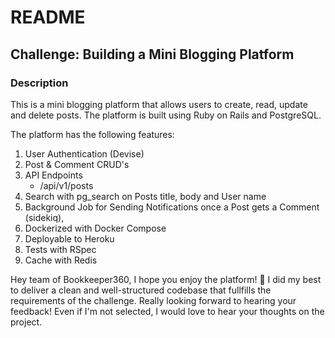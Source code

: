# README

## Challenge: Building a Mini Blogging Platform

### Description

This is a mini blogging platform that allows users to create, read, update and delete posts. The platform is built using Ruby on Rails and PostgreSQL.

The platform has the following features:

1. User Authentication (Devise)
2. Post & Comment CRUD's
3. API Endpoints
   - /api/v1/posts
4. Search with pg_search on Posts title, body and User name
5. Background Job for Sending Notifications once a Post gets a Comment (sidekiq),
6. Dockerized with Docker Compose
7. Deployable to Heroku
8. Tests with RSpec
9. Cache with Redis

Hey team of Bookkeeper360, I hope you enjoy the platform! 🚀
I did my best to deliver a clean and well-structured codebase that fullfills the requirements of the challenge.
Really looking forward to hearing your feedback!
Even if I'm not selected, I would love to hear your thoughts on the project.